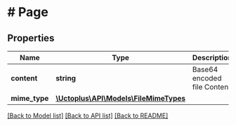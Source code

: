 # # Page

## Properties

Name | Type | Description | Notes
------------ | ------------- | ------------- | -------------
**content** | **string** | Base64 encoded file Content | [optional]
**mime_type** | [**\Uctoplus\API\Models\FileMimeTypes**](FileMimeTypes.md) |  | [optional]

[[Back to Model list]](../../README.md#models) [[Back to API list]](../../README.md#endpoints) [[Back to README]](../../README.md)
